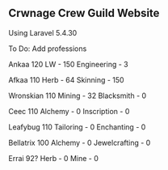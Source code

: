
## Crwnage Crew Guild Website


Using Laravel 5.4.30


To Do: Add professions

Ankaa 120
  LW - 150
  Engineering - 3
  
Afkaa 110
  Herb - 64
  Skinning - 150
  
Wronskian 110
  Mining - 32
  Blacksmith - 0
   
Ceec 110
  Alchemy - 0
  Inscription - 0
  
Leafybug 110
  Tailoring - 0
  Enchanting - 0
  
Bellatrix 100
  Alchemy - 0
  Jewelcrafting - 0
  
Errai 92?
  Herb - 0
  Mine - 0

